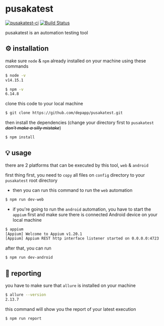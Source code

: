 # pusakatest
[![pusakatest-ci](https://github.com/depapp/pusakatest/actions/workflows/ci.yml/badge.svg?branch=main)](https://github.com/depapp/pusakatest/actions/workflows/ci.yml)
[![Build Status](https://app.travis-ci.com/depapp/pusakatest.svg?branch=main)](https://app.travis-ci.com/depapp/pusakatest)

pusakatest is an automation testing tool

## :gear: installation

make sure `node` & `npm` already installed on your machine using these commands
```bash
$ node -v
v14.15.1
```
```bash
$ npm -v
6.14.8
```
clone this code to your local machine
```bash
$ git clone https://github.com/depapp/pusakatest.git
```
then install the dependencies (change your directory first to `pusakatest` ~~_don't make a silly mistake_~~)
```bash
$ npm install
```

## :bulb: usage

there are 2 platforms that can be executed by this tool, `web` & `android`

first thing first, you need to `copy` all files on `config` directory to your `pusakatest` root directory

- then you can run this command to run the `web` automation
```bash
$ npm run dev-web
```
- if you're going to run the `android` automation, you have to start the `appium` first and make sure there is connected Android device on your local machine
```bash
$ appium
[Appium] Welcome to Appium v1.20.1
[Appium] Appium REST http interface listener started on 0.0.0.0:4723
```
after that, you can run
```bash
$ npm run dev-android
```

## :memo: reporting

you have to make sure that `allure` is installed on your machine
```bash
$ allure --version
2.13.7
```
this command will show you the report of your latest execution
```bash
$ npm run report
```
